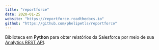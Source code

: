 ```yaml
---
title: "reportforce"
date: 2020-01-25
website: "https://reportforce.readthedocs.io"
github: "https://github.com/phelipetls/reportforce"
---
```


Biblioteca em **Python** para obter relatórios da Salesforce por meio de sua
[Analytics REST
API](https://resources.docs.salesforce.com/226/latest/en-us/sfdc/pdf/bi_dev_guide_rest.pdf).
